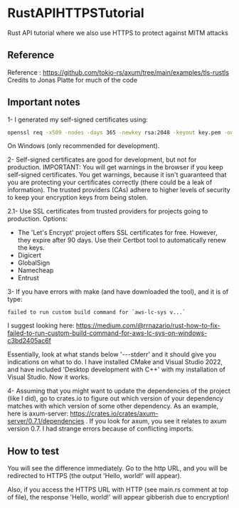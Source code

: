 # RustAPIHTTPSTutorial
Rust API tutorial where we also use HTTPS to protect against MITM attacks

## Reference
Reference : https://github.com/tokio-rs/axum/tree/main/examples/tls-rustls
Credits to Jonas Platte for much of the code

## Important notes
1- I generated my self-signed certificates using: 
```bash
openssl req -x509 -nodes -days 365 -newkey rsa:2048 -keyout key.pem -out cert.pem
```
On Windows (only recommended for development).

2- Self-signed certificates are good for development, but not for production. IMPORTANT: You will get warnings in the browser if you keep self-signed certificates. You get warnings, because it isn't guaranteed that you are protecting your certificates correctly (there could be a leak of information). The trusted providers (CAs) adhere to higher levels of security to keep your encryption keys from being stolen.

2.1- Use SSL certificates from trusted providers for projects going to production. Options:
    
- The 'Let's Encrypt' project offers SSL certificates for free. However, they expire after 90 days. Use their Certbot tool to automatically renew the keys.
- Digicert
- GlobalSign
- Namecheap
- Entrust

3- If you have errors with make (and have downloaded the tool), and it is of type:
```
failed to run custom build command for `aws-lc-sys v...`
```
I suggest looking here:
https://medium.com/@rrnazario/rust-how-to-fix-failed-to-run-custom-build-command-for-aws-lc-sys-on-windows-c3bd2405ac6f

Essentially, look at what stands below '---stderr' and it should give you indications on what to do. I have installed CMake and Visual Studio 2022, and have included 'Desktop development with C++' with my installation of Visual Studio. Now it works.

4- Assuming that you might want to update the dependencies of the project (like I did), go to crates.io to figure out which version of your dependency matches with which version of some other dependency. As an example, here is axum-server: https://crates.io/crates/axum-server/0.7.1/dependencies . If you look for axum, you see it relates to axum version 0.7. I had strange errors because of conflicting imports.

## How to test

You will see the difference immediately. Go to the http URL, and you will be redirected to HTTPS (the output 'Hello, world!' will appear).

Also, if you access the HTTPS URL with HTTP (see main.rs comment at top of file), the response 'Hello, world!' will appear gibberish due to encryption!